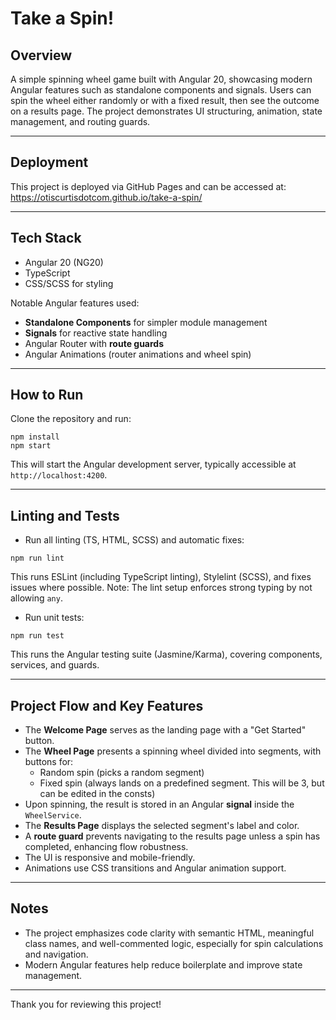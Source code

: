 
# Take a Spin!

## Overview

A simple spinning wheel game built with Angular 20, showcasing modern Angular features such as standalone components and signals. Users can spin the wheel either randomly or with a fixed result, then see the outcome on a results page. The project demonstrates UI structuring, animation, state management, and routing guards.

---

## Deployment

This project is deployed via GitHub Pages and can be accessed at:  
https://otiscurtisdotcom.github.io/take-a-spin/

---

## Tech Stack

- Angular 20 (NG20)
- TypeScript
- CSS/SCSS for styling

Notable Angular features used:

- **Standalone Components** for simpler module management
- **Signals** for reactive state handling
- Angular Router with **route guards**
- Angular Animations (router animations and wheel spin)

---

## How to Run

Clone the repository and run:

```
npm install
npm start
```

This will start the Angular development server, typically accessible at `http://localhost:4200`.

---

## Linting and Tests

- Run all linting (TS, HTML, SCSS) and automatic fixes:

```
npm run lint
```

This runs ESLint (including TypeScript linting), Stylelint (SCSS), and fixes issues where possible. Note: The lint setup enforces strong typing by not allowing `any`.

- Run unit tests:

```
npm run test
```

This runs the Angular testing suite (Jasmine/Karma), covering components, services, and guards.

---

## Project Flow and Key Features

- The **Welcome Page** serves as the landing page with a "Get Started" button.
- The **Wheel Page** presents a spinning wheel divided into segments, with buttons for:
  - Random spin (picks a random segment)
  - Fixed spin (always lands on a predefined segment. This will be 3, but can be edited in the consts)
- Upon spinning, the result is stored in an Angular **signal** inside the `WheelService`.
- The **Results Page** displays the selected segment's label and color.
- A **route guard** prevents navigating to the results page unless a spin has completed, enhancing flow robustness.
- The UI is responsive and mobile-friendly.
- Animations use CSS transitions and Angular animation support.

---

## Notes

- The project emphasizes code clarity with semantic HTML, meaningful class names, and well-commented logic, especially for spin calculations and navigation.
- Modern Angular features help reduce boilerplate and improve state management.

---

Thank you for reviewing this project!

